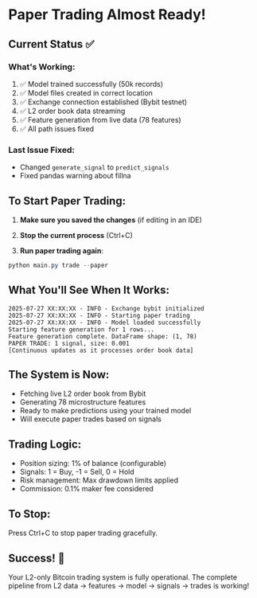 # Paper Trading Almost Ready! 

## Current Status ✅

### What's Working:
1. ✅ Model trained successfully (50k records)
2. ✅ Model files created in correct location
3. ✅ Exchange connection established (Bybit testnet)
4. ✅ L2 order book data streaming
5. ✅ Feature generation from live data (78 features)
6. ✅ All path issues fixed

### Last Issue Fixed:
- Changed `generate_signal` to `predict_signals` 
- Fixed pandas warning about fillna

## To Start Paper Trading:

1. **Make sure you saved the changes** (if editing in an IDE)

2. **Stop the current process** (Ctrl+C)

3. **Run paper trading again**:
```powershell
python main.py trade --paper
```

## What You'll See When It Works:

```
2025-07-27 XX:XX:XX - INFO - Exchange bybit initialized
2025-07-27 XX:XX:XX - INFO - Starting paper trading
2025-07-27 XX:XX:XX - INFO - Model loaded successfully
Starting feature generation for 1 rows...
Feature generation complete. DataFrame shape: (1, 78)
PAPER TRADE: 1 signal, size: 0.001
[Continuous updates as it processes order book data]
```

## The System is Now:
- Fetching live L2 order book from Bybit
- Generating 78 microstructure features 
- Ready to make predictions using your trained model
- Will execute paper trades based on signals

## Trading Logic:
- Position sizing: 1% of balance (configurable)
- Signals: 1 = Buy, -1 = Sell, 0 = Hold
- Risk management: Max drawdown limits applied
- Commission: 0.1% maker fee considered

## To Stop:
Press Ctrl+C to stop paper trading gracefully.

## Success! 🎉
Your L2-only Bitcoin trading system is fully operational. The complete pipeline from L2 data → features → model → signals → trades is working!
